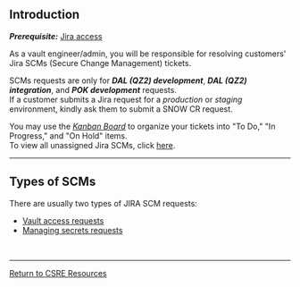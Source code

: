 ## Introduction
***_Prerequisite_:*** [Jira access](https://github.ibm.com/gensec/OperatorVault-Wiki/wiki/Requesting-Access-to-JIRA-SCM-Project)

As a vault engineer/admin, you will be responsible for resolving customers' Jira SCMs (Secure Change Management) tickets.<br> 

SCMs requests are only for <i><b>DAL (QZ2) development</b></i>, <i><b>DAL (QZ2) integration</b></i>, and <i><b>POK development</b></i> requests.<br> If a customer submits a Jira request for a <i>production</i> or <i>staging</i> environment, kindly ask them to submit a SNOW CR request.<br>

You may use the _[Kanban Board](https://jiracloud.swg.usma.ibm.com:8443/secure/RapidBoard.jspa?rapidView=46)_ to organize your tickets into "To Do," "In Progress," and "On Hold" items.<br>
To view all unassigned Jira SCMs, click [here](https://jiracloud.swg.usma.ibm.com:8443/issues/?filter=29561).


***

## Types of SCMs

There are usually two types of JIRA SCM requests:

* [Vault access requests](https://github.ibm.com/gensec/OperatorVault-Wiki/wiki/SCM-Type:-Vault-Access-Request)
* [Managing secrets requests](https://github.ibm.com/gensec/OperatorVault-Wiki/wiki/SCM-Type:-Managing-Secrets-Requests)

<br>

---


[Return to CSRE Resources](https://github.ibm.com/gensec/OperatorVault-Wiki/wiki/Vault-SRE-Resources#resources-for-csre-transition)
 